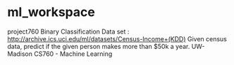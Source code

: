 # ml_workspace

project760
Binary Classification
Data set : http://archive.ics.uci.edu/ml/datasets/Census-Income+(KDD)
Given census data, predict if the given person makes more than $50k a year. 
UW-Madison CS760 - Machine Learning

